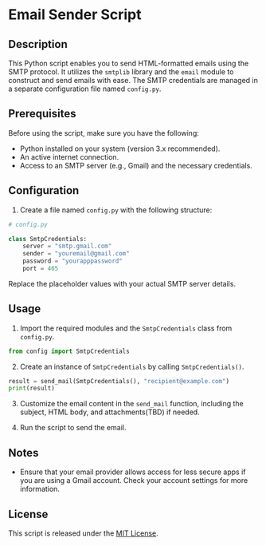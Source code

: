# Email Sender Script

## Description

This Python script enables you to send HTML-formatted emails using the SMTP protocol. It utilizes the `smtplib` library
and the `email` module to construct and send emails with ease. The SMTP credentials are managed in a separate
configuration file named `config.py`.

## Prerequisites

Before using the script, make sure you have the following:

- Python installed on your system (version 3.x recommended).
- An active internet connection.
- Access to an SMTP server (e.g., Gmail) and the necessary credentials.

## Configuration

1. Create a file named `config.py` with the following structure:

```python
# config.py

class SmtpCredentials:
    server = "smtp.gmail.com"
    sender = "youremail@gmail.com"
    password = "yourapppassword"
    port = 465
```

Replace the placeholder values with your actual SMTP server details.

## Usage

1. Import the required modules and the `SmtpCredentials` class from `config.py`.

```python
from config import SmtpCredentials
```

2. Create an instance of `SmtpCredentials` by calling `SmtpCredentials()`.

```python
result = send_mail(SmtpCredentials(), "recipient@example.com")
print(result)
```

3. Customize the email content in the `send_mail` function, including the subject, HTML body, and attachments(TBD) if
   needed.

4. Run the script to send the email.

## Notes

- Ensure that your email provider allows access for less secure apps if you are using a Gmail account. Check your
  account settings for more information.

## License

This script is released under the [MIT License](LICENSE).

